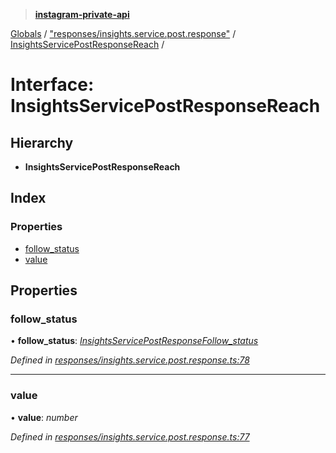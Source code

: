 > **[instagram-private-api](../README.md)**

[Globals](../README.md) / ["responses/insights.service.post.response"](../modules/_responses_insights_service_post_response_.md) / [InsightsServicePostResponseReach](_responses_insights_service_post_response_.insightsservicepostresponsereach.md) /

# Interface: InsightsServicePostResponseReach

## Hierarchy

* **InsightsServicePostResponseReach**

## Index

### Properties

* [follow_status](_responses_insights_service_post_response_.insightsservicepostresponsereach.md#follow_status)
* [value](_responses_insights_service_post_response_.insightsservicepostresponsereach.md#value)

## Properties

###  follow_status

• **follow_status**: *[InsightsServicePostResponseFollow_status](_responses_insights_service_post_response_.insightsservicepostresponsefollow_status.md)*

*Defined in [responses/insights.service.post.response.ts:78](https://github.com/dilame/instagram-private-api/blob/173bc62/src/responses/insights.service.post.response.ts#L78)*

___

###  value

• **value**: *number*

*Defined in [responses/insights.service.post.response.ts:77](https://github.com/dilame/instagram-private-api/blob/173bc62/src/responses/insights.service.post.response.ts#L77)*